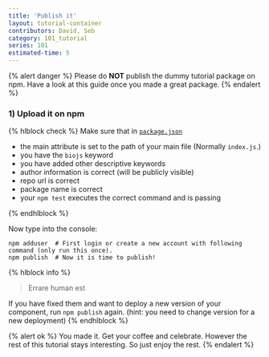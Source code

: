 ```yaml
---
title: 'Publish it'
layout: tutorial-container
contributors: David, Seb
category: 101_tutorial
series: 101
estimated-time: 5
---
```


{% alert danger %}
Please do __NOT__ publish the dummy tutorial package on npm.
Have a look at this guide once you made a great package.
{% endalert %}

### 1) Upload it on npm

{% hlblock check %}
Make sure that in [`package.json`](https://www.npmjs.org/doc/files/package.json.html)

* the main attribute is set to the path of your main file (Normally `index.js`.)
* you have the `biojs` keyword
* you have added other descriptive keywords
* author information is correct (will be publicly visible)
* repo url is correct
* package name is correct
* your `npm test` executes the correct command and is passing

{% endhlblock %}

Now type into the console:

~~~
npm adduser  # First login or create a new account with following command (only run this once).
npm publish  # Now it is time to publish!
~~~

{% hlblock info %}
> Errare human est

If you have fixed them and want to deploy a new version of your component, run `npm publish` again.
(hint: you need to change version for a new deployment)
{% endhlblock %}

{% alert ok %}
You made it. Get your coffee and celebrate. However the rest of this tutorial stays interesting.
So just enjoy the rest.
{% endalert %}

